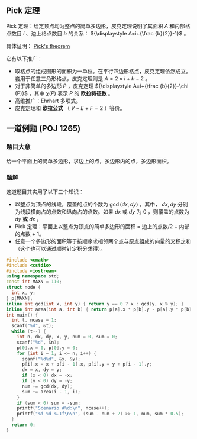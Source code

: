 ## Pick 定理

Pick 定理：给定顶点均为整点的简单多边形，皮克定理说明了其面积 ${\displaystyle A}$ 和内部格点数目 ${\displaystyle i}$ 、边上格点数目 ${\displaystyle b}$ 的关系： ${\displaystyle A=i+{\frac {b}{2}}-1}$ 。

具体证明： [Pick's theorem](https://en.wikipedia.org/wiki/Pick%27s_theorem) 

它有以下推广：

- 取格点的组成图形的面积为一单位。在平行四边形格点，皮克定理依然成立。套用于任意三角形格点，皮克定理则是 ${\displaystyle A=2 \times i+b-2}$ 。
- 对于非简单的多边形 ${\displaystyle P}$ ，皮克定理 ${\displaystyle A=i+{\frac {b}{2}}-\chi (P)}$ ，其中 ${\displaystyle \chi (P)}$ 表示 ${\displaystyle P}$ 的 **欧拉特征数** 。
- 高维推广：Ehrhart 多项式。
- 皮克定理和 **欧拉公式** （ ${\displaystyle V-E+F=2}$ ）等价。

## 一道例题 (POJ 1265)

### 题目大意

给一个平面上的简单多边形，求边上的点，多边形内的点，多边形面积。

### 题解

这道题目其实用了以下三个知识：

- 以整点为顶点的线段，覆盖的点的个数为 $\gcd(\textit{dx},\textit{dy})$ ，其中， $\textit{dx},\textit{dy}$ 分别为线段横向占的点数和纵向占的点数。如果 $\textit{dx}$ 或 $\textit{dy}$ 为 $0$ ，则覆盖的点数为 $\textit{dy}$  **或**  $\textit{dx}$ 。
- Pick 定理：平面上以整点为顶点的简单多边形的面积 = 边上的点数/2 + 内部的点数 + 1。
- 任意一个多边形的面积等于按顺序求相邻两个点与原点组成的向量的叉积之和（这个也可以通过顺时针定积分求得）。

```cpp
#include <cmath>
#include <cstdio>
#include <iostream>
using namespace std;
const int MAXN = 110;
struct node {
  int x, y;
} p[MAXN];
inline int gcd(int x, int y) { return y == 0 ? x : gcd(y, x % y); }
inline int area(int a, int b) { return p[a].x * p[b].y - p[a].y * p[b].x; }
int main() {
  int t, ncase = 1;
  scanf("%d", &t);
  while (t--) {
    int n, dx, dy, x, y, num = 0, sum = 0;
    scanf("%d", &n);
    p[0].x = 0, p[0].y = 0;
    for (int i = 1; i <= n; i++) {
      scanf("%d%d", &x, &y);
      p[i].x = x + p[i - 1].x, p[i].y = y + p[i - 1].y;
      dx = x, dy = y;
      if (x < 0) dx = -x;
      if (y < 0) dy = -y;
      num += gcd(dx, dy);
      sum += area(i - 1, i);
    }
    if (sum < 0) sum = -sum;
    printf("Scenario #%d:\n", ncase++);
    printf("%d %d %.1f\n\n", (sum - num + 2) >> 1, num, sum * 0.5);
  }
  return 0;
}
```
